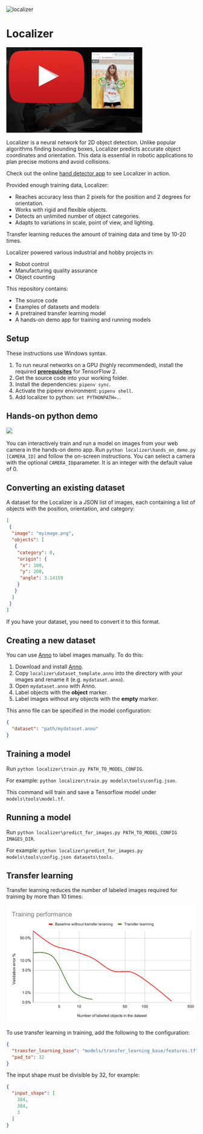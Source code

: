 ![localizer](https://github.com/ivan-alles/localizer/workflows/CI/badge.svg)

# Localizer

[![Video Intro](/assets/youtube_thumbnail.jpg)](https://youtu.be/M1_5VaDYxK4 "Video Intro")

Localizer is a neural network for 2D object detection. 
Unlike popular algorithms finding bounding boxes, Localizer predicts accurate object coordinates
and orientation. This data is essential in robotic applications to plan precise motions and avoid collisions.

Check out the online [hand detector app](https://ivan-alles.github.io/localizer/) to see Localizer in action.

Provided enough training data, Localizer:
* Reaches accuracy less than 2 pixels for the position and  2 degrees for orientation.
* Works with rigid and flexible objects.
* Detects an unlimited number of object categories.
* Adapts to variations in scale, point of view, and lighting.

Transfer learning reduces the amount of training data and time by 10-20 times.

Localizer powered various industrial and hobby projects in:
* Robot control
* Manufacturing quality assurance
* Object counting

This repository contains:
* The source code
* Examples of datasets and models
* A pretrained transfer learning model
* A hands-on demo app for training and running models

## Setup
These instructions use Windows syntax. 

1. To run neural networks on a GPU (highly recommended), 
   install the required **[prerequisites](https://www.tensorflow.org/install/gpu)** for TensorFlow 2.
2. Get the source code into your working folder.
3. Install the dependencies: `pipenv sync`.
4. Activate the pipenv environment: `pipenv shell`.
5. Add localizer to python: `set PYTHONPATH=.`.  

## Hands-on python demo

<img src="./assets/hands_on.gif">

You can interactively train and run a model on images from your web camera in the hands-on demo app. Run 
`python localizer\hands_on_demo.py [CAMERA_ID]` and follow the on-screen instructions. 
You can select a camera with the optional `CAMERA_ID`parameter. It is an integer with the default value of 0. 

## Converting an existing dataset

A dataset for the Localizer is a JSON list of images, each containing a list of objects 
with the position, orientation, and category:

```json
[
 {
  "image": "myimage.png",
  "objects": [
   {
    "category": 0,
    "origin": {
     "x": 100,
     "y": 200,
     "angle": 3.14159
    }
   }
  ]
 }
]
```

If you have your dataset, you need to convert it to this format.

## Creating a new dataset 

You can use [Anno](https://github.com/urobots-io/anno/) to label images manually. To do this:

1. Download and install [Anno](https://github.com/urobots-io/anno/).
2. Copy `localizer\dataset_template.anno` into the directory with your images and rename it (e.g. `mydataset.anno`).
3. Open `mydataset.anno` with Anno.
4. Label objects with the **object** marker. 
5. Label images without any objects with the **empty** marker.

This anno file can be specified in the model configuration:

```json
{
  "dataset": "path/mydataset.anno"
} 
```

## Training a model
Run `python localizer\train.py PATH_TO_MODEL_CONFIG`. 

For example: `python localizer\train.py models\tools\config.json`.

This command will train and save a Tensorflow model under `models\tools\model.tf`.

## Running a model
Run `python localizer\predict_for_images.py PATH_TO_MODEL_CONFIG IMAGES_DIR`.
 
For example: `python localizer\predict_for_images.py models\tools\config.json datasets\tools`.

## Transfer learning
Transfer learning reduces the number of labeled images required for training by more than 10 times:

<img src="./assets/Training performance.svg">

To use transfer learning in training, add the following to the configuration:

```json
{
  "transfer_learning_base": "models/transfer_learning_base/features.tf",
  "pad_to": 32
} 
```
The input shape must be divisible by 32, for example:

```json
{
  "input_shape": [
    384,
    384,
    3
  ]
} 
```
